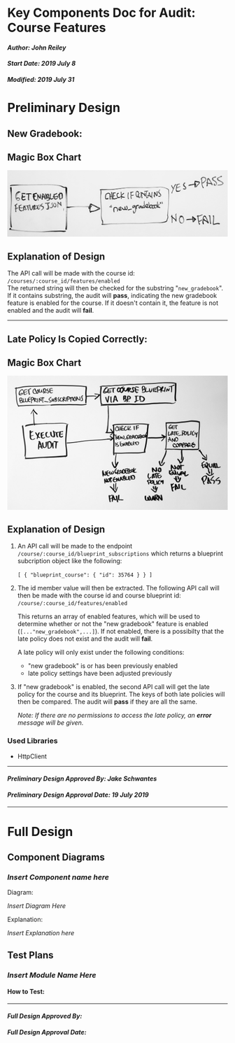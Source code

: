 # Key Components Doc for Audit: Course Features
#### *Author: John Reiley*
#### *Start Date: 2019 July 8*
#### *Modified: 2019 July 31*

# Preliminary Design

## **New Gradebook:**
## Magic Box Chart
![alt text](images/new-gradebook-mbc.jpg)

## Explanation of Design
The API call will be made with the course id: `/courses/:course_id/features/enabled`  
The returned string will then be checked for the substring "`new_gradebook`".  If it contains substring, the audit will **pass**, indicating the new gradebook feature is enabled for the course.  If it doesn't contain it, the feature is not enabled and the audit will **fail**.

---

## **Late Policy Is Copied Correctly:**
## Magic Box Chart
![alt text](images/late-policy-is-copied-correctly.jpg)

## Explanation of Design
1. An API call will be made to the endpoint `/course/:course_id/blueprint_subscriptions` which returns a blueprint subcription object like the following:  

    `[ { "blueprint_course": { "id": 35764 } } ]`

2. The id member value will then be extracted. The following API call will then be made with the course id and course blueprint id: `/course/:course_id/features/enabled`  

    This returns an array of enabled features, which will be used to determine whether or not the "new gradebook" feature is enabled (`[..."new_gradebook",...]`). If not enabled, there is a possibilty that the late policy does not exist and the audit will **fail**.

    A late policy will only exist under the following conditions:   
    * "new gradebook" is or has been previously enabled  
    *  late policy settings have been adjusted previously

3. If "new gradebook" is enabled, the second API call will get the late policy for the course and its blueprint. The keys of both late policies will then be compared. The audit will **pass** if they are all the same.
        
    _Note: If there are no permissions to access the late policy, an **error** message will be given._



### Used Libraries
- HttpClient



<!-- ## Things to Consider Before Getting Project Approved
- Are there any approved libraries that I can use? [Link to Approved Library List]
- Are there design patterns that will help?  [Link to Design Patterns]
- Can I design it so that it is a general tool instead of a specific solution?
- How can it be easily expanded?
- What does the minimum viable product look like?

## Prep for Learning Phase
- What do I need to learn
- How will I learn it
- What will I do to learn it (prototypes/tutorials/research time limit?)
- What is the definition of done for my learning process
- How do I measure the progress of learning
- Is there a deliverable that can be created during the learning process? -->

-----

#### *Preliminary Design Approved By: Jake Schwantes* 
#### *Preliminary Design Approval Date: 19 July 2019*

---

# Full Design

## Component Diagrams
<!-- Diagrams and companion explanations for all Key Components.
These would include information about inputs, outputs, and what a function does for every major function. -->

<!-- For each component, the following template will be followed: (In other words, the template below will repeat for each component)-->

### *Insert Component name here*

Diagram:

*Insert Diagram Here*

Explanation:

*Insert Explanation here*

<!-- For a future release:
## Test Plans
For each major function the test plan template will be as follows (in other words the template below will repeat for each test) 
### *Insert name of component here (e.g. convertIdToCourseObject function)*
#### Test 1: *Insert Test name here*
Summary: 
 *Insert Test Summary Here*
 Type: *Insert Type here (Unit Test, Manual Test, Selenium/Puppeteer test (Overkill?))* 
Procedure:
1. *Insert Steps here*
1. *and here*
1. *and here*
Expected Outcome:
*Insert Expected Outcome here*
-->

## Test Plans

### *Insert Module Name Here*
#### How to Test:





-----

#### *Full Design Approved By:* 
#### *Full Design Approval Date:*


<!-- Diagram Types:
 - Data Flow (I think this will be the most popular)
 - Structure Charts (This is really good for showing input and output of every function)
 - UML Class Diagram (a must for object oriented projects) -->